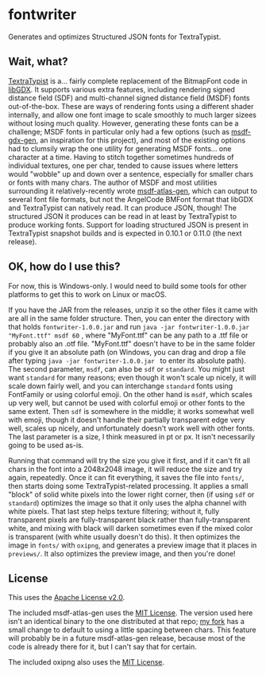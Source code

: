 # fontwriter
Generates and optimizes Structured JSON fonts for TextraTypist.

## Wait, what?

[TextraTypist](https://github.com/tommyettinger/textratypist) is a... fairly complete replacement
of the BitmapFont code in [libGDX](https://libgdx.com). It supports various extra features, including
rendering signed distance field (SDF) and multi-channel signed distance field (MSDF) fonts out-of-the-box.
These are ways of rendering fonts using a different shader internally, and allow one font image to scale
smoothly to much larger sizees without losing much quality. However, generating these fonts can be a
challenge; MSDF fonts in particular only had a few options (such as
[msdf-gdx-gen](https://github.com/maltaisn/msdf-gdx-gen), an inspiration for this project), and most of the
existing options had to clumsily wrap the one utility for generating MSDF fonts... one character at a time.
Having to stitch together sometimes hundreds of individual textures, one per char, tended to cause issues
where letters would "wobble" up and down over a sentence, especially for smaller chars or fonts with many
chars. The author of MSDF and most utilities surrounding it relatively-recently wrote 
[msdf-atlas-gen](https://github.com/Chlumsky/msdf-atlas-gen), which can output to several font file formats,
but not the AngelCode BMFont format that libGDX and TextraTypist can natively read. It can produce JSON,
though! The structured JSON it produces can be read in at least by TextraTypist to produce working fonts.
Support for loading structured JSON is present in TextraTypist snapshot builds and is expected in 0.10.1
or 0.11.0 (the next release).

## OK, how do I use this?

For now, this is Windows-only. I would need to build some tools for other platforms to get this to work
on Linux or macOS.

If you have the JAR from the releases, unzip it so the other files it came with are all in the same folder
structure. Then, you can enter the directory with that holds `fontwriter-1.0.0.jar` and run
`java -jar fontwriter-1.0.0.jar "MyFont.ttf" msdf 60` , where "MyFont.ttf" can be any path to a .ttf file
or probably also an .otf file. "MyFont.ttf" doesn't have to be in the same folder if you give it an absolute
path (on Windows, you can drag and drop a file after typing `java -jar fontwriter-1.0.0.jar ` to enter its
absolute path). The second parameter, `msdf`, can also be `sdf` or `standard`. You might just want `standard`
for many reasons; even though it won't scale up nicely, it will scale down fairly well, and you can
interchange `standard` fonts using FontFamily or using colorful emoji. On the other hand is `msdf`, which
scales up very well, but cannot be used with colorful emoji or other fonts to the same extent. Then `sdf`
is somewhere in the middle; it works somewhat well with emoji, though it doesn't handle their partially
transparent edge very well, scales up nicely, and unfortunately doesn't work well with other fonts. The last
parameter is a size, I think measured in pt or px. It isn't necessarily going to be used as-is.

Running that command will try the size you give it first, and if it can't fit all chars in the font into
a 2048x2048 image, it will reduce the size and try again, repeatedly. Once it can fit everything, it saves
the file into `fonts/`, then starts doing some TextraTypist-related processing. It applies a small "block"
of solid white pixels into the lower right corner, then (if using `sdf` or `standard`) optimizes the image
so that it only uses the alpha channel with white pixels. That last step helps texture filtering; without
it, fully transparent pixels are fully-transparent black rather than fully-transparent white, and mixing
with black will darken sometimes even if the mixed color is transparent (with white usually doesn't do
this). It then optimizes the image in `fonts/` with `oxipng`, and generates a preview image that it places
in `previews/`. It also optimizes the preview image, and then you're done!

## License

This uses the [Apache License v2.0](LICENSE).

The included msdf-atlas-gen uses the
[MIT License](https://github.com/Chlumsky/msdf-atlas-gen/blob/master/LICENSE.txt). The version used here
isn't an identical binary to the one distributed at that repo;
[my fork](https://github.com/tommyettinger/msdf-atlas-gen) has a small change to default to using a little
spacing between chars. This feature will probably be in a future msdf-atlas-gen release, because most of the
code is already there for it, but I can't say that for certain.

The included oxipng also uses the [MIT License](https://github.com/shssoichiro/oxipng/blob/master/LICENSE).

